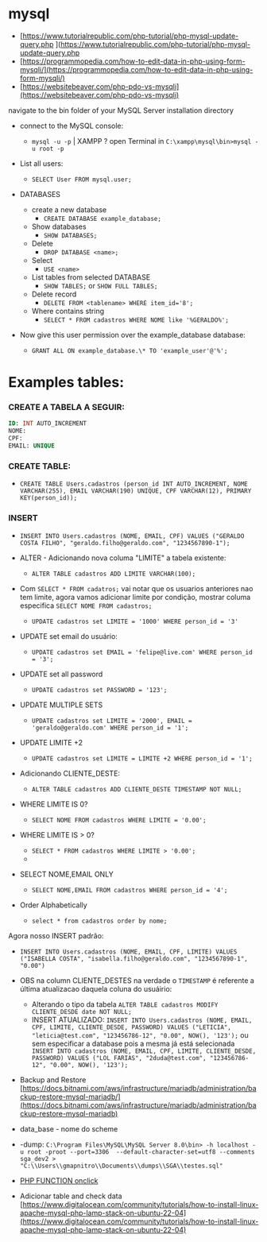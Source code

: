 # mysql

- [https://www.tutorialrepublic.com/php-tutorial/php-mysql-update-query.php
](https://www.tutorialrepublic.com/php-tutorial/php-mysql-update-query.php
- [https://programmopedia.com/how-to-edit-data-in-php-using-form-mysqli/](https://programmopedia.com/how-to-edit-data-in-php-using-form-mysqli/)
- [https://websitebeaver.com/php-pdo-vs-mysqli](https://websitebeaver.com/php-pdo-vs-mysqli)

navigate to the bin folder of your MySQL Server installation directory

- connect to the MySQL console:

  - `mysql -u -p` | XAMPP ? open Terminal in `C:\xampp\mysql\bin>mysql -u root -p`

- List all users:

  - `SELECT User FROM mysql.user;`

- DATABASES

  - create a new database
    - `CREATE DATABASE example_database;`
  - Show databases
    - `SHOW DATABASES;`
  - Delete
    - `DROP DATABASE <name>;`
  - Select
    - `USE <name>`
  - List tables from selected DATABASE
    - `SHOW TABLES;` or `SHOW FULL TABLES;`
  - Delete record
    - `DELETE FROM <tablename> WHERE item_id='8';`
  - Where contains string 
    - `SELECT * FROM cadastros WHERE NOME like '%GERALDO%';` 
  

- Now give this user permission over the example_database database:

  - `GRANT ALL ON example_database.\* TO 'example_user'@'%';`

# Examples tables:

### CREATE A TABELA A SEGUIR:

```sql
ID: INT AUTO_INCREMENT
NOME:
CPF:
EMAIL: UNIQUE
```

### CREATE TABLE:

- `CREATE TABLE Users.cadastros (person_id INT AUTO_INCREMENT, NOME VARCHAR(255), EMAIL VARCHAR(190) UNIQUE, CPF VARCHAR(12), PRIMARY KEY(person_id));`  

### INSERT

- `INSERT INTO Users.cadastros (NOME, EMAIL, CPF) VALUES ("GERALDO COSTA FILHO", "geraldo.filho@geraldo.com", "1234567890-1");`

- ALTER - Adicionando nova columa "LIMITE" a tabela existente:
  - `ALTER TABLE cadastros ADD LIMITE VARCHAR(100);`

- Com `SELECT * FROM cadatros;` vai notar que os usuarios anteriores nao tem limite, agora vamos adicionar limite por condição, mostrar columa especifica `SELECT NOME FROM cadastros;`
  - `UPDATE cadastros set LIMITE = '1000' WHERE person_id = '3'`

- UPDATE set email do usuário:
  - `UPDATE cadastros set EMAIL = 'felipe@live.com' WHERE person_id = '3';`

- UPDATE set all password
  - `UPDATE cadastros set PASSWORD = '123';`
 
- UPDATE MULTIPLE SETS
  - `UPDATE cadastros set LIMITE = '2000', EMAIL = 'geraldo@geraldo.com' WHERE person_id = '1';`

 - UPDATE LIMITE +2
    - `UPDATE cadastros set LIMITE = LIMITE +2 WHERE person_id = '1';`

- Adicionando CLIENTE_DESTE:
  - `ALTER TABLE cadastros ADD CLIENTE_DESTE TIMESTAMP NOT NULL;`     

- WHERE LIMITE IS 0?
  - `SELECT NOME FROM cadastros WHERE LIMITE = '0.00';`

- WHERE LIMITE IS > 0?
  - `SELECT * FROM cadastros WHERE LIMITE > '0.00';`
  - 
- SELECT NOME,EMAIL ONLY 
  -  `SELECT NOME,EMAIL FROM cadastros WHERE person_id = '4';`

- Order Alphabetically
  - `select * from cadastros order by nome;`

Agora nosso INSERT padrão: 
  - `INSERT INTO Users.cadastros (NOME, EMAIL, CPF, LIMITE) VALUES ("ISABELLA COSTA", "isabella.filho@geraldo.com", "1234567890-1", "0.00")`

  - OBS na column CLIENTE_DESTES na verdade o `TIMESTAMP` é referente a última atualizacao daquela coluna do usuáirio:
      - Alterando o tipo da tabela `ALTER TABLE cadastros MODIFY CLIENTE_DESDE date NOT NULL;`
      - INSERT ATUALIZADO: `INSERT INTO Users.cadastros (NOME, EMAIL, CPF, LIMITE, CLIENTE_DESDE, PASSWORD) VALUES ("LETICIA", "leticia@test.com", "123456786-12", "0.00", NOW(), '123');` ou sem especificar a database pois a mesma já está selecionada ` INSERT INTO cadastros (NOME, EMAIL, CPF, LIMITE, CLIENTE_DESDE, PASSWORD) VALUES ("LOL FARIAS", "2duda@test.com", "123456786-12", "0.00", NOW(), '123');`


- Backup and Restore [https://docs.bitnami.com/aws/infrastructure/mariadb/administration/backup-restore-mysql-mariadb/](https://docs.bitnami.com/aws/infrastructure/mariadb/administration/backup-restore-mysql-mariadb)
- data_base - nome do scheme
- -dump: `C:\Program Files\MySQL\MySQL Server 8.0\bin> -h localhost -u root -proot --port=3306  --default-character-set=utf8 --comments sga_dev2 > "C:\\Users\\gmapnitro\\Documents\\dumps\\SGA\\testes.sql"` 

- [PHP FUNCTION onclick](https://stackoverflow.com/questions/19323010/execute-php-function-with-onclick)

- Adicionar table and check data [https://www.digitalocean.com/community/tutorials/how-to-install-linux-apache-mysql-php-lamp-stack-on-ubuntu-22-04](https://www.digitalocean.com/community/tutorials/how-to-install-linux-apache-mysql-php-lamp-stack-on-ubuntu-22-04)
